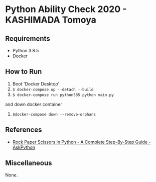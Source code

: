 # Python Ability Check 2020 - KASHIMADA Tomoya

## Requirements

- Python 3.8.5
- Docker

## How to Run

1. Boot 'Docker Desktop'
1. `$ docker-compose up --detach --build`
1. `$ docker-compose run python385 python main.py`

and down docker container

1. `$docker-compose down --remove-orphans`

## References

- [Rock Paper Scissors in Python \- A Complete Step\-By\-Step Guide \- AskPython](https://www.askpython.com/python/examples/rock-paper-scissors-in-python)

## Miscellaneous

None.
